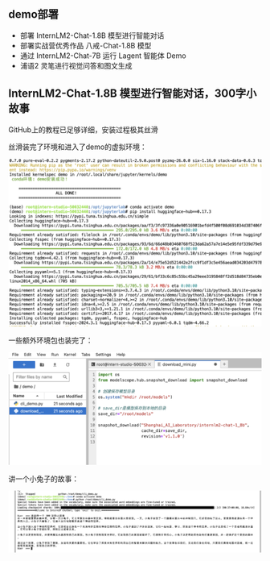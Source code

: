 ## demo部署

- 部署 InternLM2-Chat-1.8B 模型进行智能对话
- 部署实战营优秀作品 八戒-Chat-1.8B 模型
- 通过 InternLM2-Chat-7B 运行 Lagent 智能体 Demo
- 浦语2 灵笔进行视觉问答和图文生成




## InternLM2-Chat-1.8B 模型进行智能对话，300字小故事

 GitHub上的教程已足够详细，安装过程极其丝滑


 丝滑装完了环境和进入了demo的虚拟环境：

 ![21](image/21.png)

一些额外环境包也装完了：

 ![22](image/22.png)

讲一个小兔子的故事：

 ![23](image/23.png)

